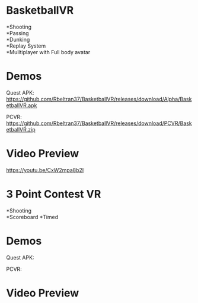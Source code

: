 # BasketballVR
*Shooting  
*Passing  
*Dunking  
*Replay System  
*Muiltiplayer with Full body avatar  

# Demos
Quest APK: https://github.com/Rbeltran37/BasketballVR/releases/download/Alpha/BasketballVR.apk

PCVR: https://github.com/Rbeltran37/BasketballVR/releases/download/PCVR/BasketballVR.zip

# Video Preview  
https://youtu.be/CxW2mpa8b2I  


# 3 Point Contest VR
*Shooting  
*Scoreboard 
*Timed  

# Demos
Quest APK: 

PCVR: 

# Video Preview  

